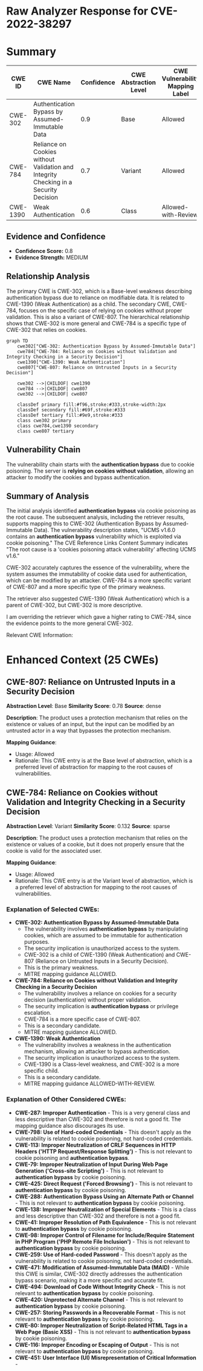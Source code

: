 # Raw Analyzer Response for CVE-2022-38297

# Summary
| CWE ID | CWE Name | Confidence | CWE Abstraction Level | CWE Vulnerability Mapping Label | CWE-Vulnerability Mapping Notes |
|---|---|---|---|---|---|
| CWE-302 | Authentication Bypass by Assumed-Immutable Data | 0.9 | Base | Allowed | Primary CWE |
| CWE-784 | Reliance on Cookies without Validation and Integrity Checking in a Security Decision | 0.7 | Variant | Allowed | Secondary Candidate |
| CWE-1390 | Weak Authentication | 0.6 | Class | Allowed-with-Review | Secondary Candidate |

## Evidence and Confidence

*   **Confidence Score:** 0.8
*   **Evidence Strength:** MEDIUM

## Relationship Analysis
The primary CWE is CWE-302, which is a Base-level weakness describing authentication bypass due to reliance on modifiable data. It is related to CWE-1390 (Weak Authentication) as a child. The secondary CWE, CWE-784, focuses on the specific case of relying on cookies without proper validation. This is also a variant of CWE-807. The hierarchical relationship shows that CWE-302 is more general and CWE-784 is a specific type of CWE-302 that relies on cookies.

```mermaid
graph TD
    cwe302["CWE-302: Authentication Bypass by Assumed-Immutable Data"]
    cwe784["CWE-784: Reliance on Cookies without Validation and Integrity Checking in a Security Decision"]
    cwe1390["CWE-1390: Weak Authentication"]
    cwe807["CWE-807: Reliance on Untrusted Inputs in a Security Decision"]
    
    cwe302 -->|CHILDOF| cwe1390
    cwe784 -->|CHILDOF| cwe807
    cwe302 -->|CHILDOF| cwe807

    classDef primary fill:#f96,stroke:#333,stroke-width:2px
    classDef secondary fill:#69f,stroke:#333
    classDef tertiary fill:#9e9,stroke:#333
    class cwe302 primary
    class cwe784,cwe1390 secondary
    class cwe807 tertiary
```

## Vulnerability Chain
The vulnerability chain starts with the **authentication bypass** due to cookie poisoning. The server is **relying on cookies without validation**, allowing an attacker to modify the cookies and bypass authentication.

## Summary of Analysis
The initial analysis identified **authentication bypass** via cookie poisoning as the root cause. The subsequent analysis, including the retriever results, supports mapping this to CWE-302 (Authentication Bypass by Assumed-Immutable Data). The vulnerability description states, "UCMS v1.6.0 contains an **authentication bypass** vulnerability which is exploited via cookie poisoning." The CVE Reference Links Content Summary indicates "The root cause is a 'cookies poisoning attack vulnerability' affecting UCMS v1.6."

CWE-302 accurately captures the essence of the vulnerability, where the system assumes the immutability of cookie data used for authentication, which can be modified by an attacker. CWE-784 is a more specific variant of CWE-807 and a more specific type of the primary weakness.

The retriever also suggested CWE-1390 (Weak Authentication) which is a parent of CWE-302, but CWE-302 is more descriptive.

I am overriding the retriever which gave a higher rating to CWE-784, since the evidence points to the more general CWE-302.

Relevant CWE Information:

# Enhanced Context (25 CWEs)

## CWE-807: Reliance on Untrusted Inputs in a Security Decision
**Abstraction Level**: Base
**Similarity Score**: 0.78
**Source**: dense

**Description**:
The product uses a protection mechanism that relies on the existence or values of an input, but the input can be modified by an untrusted actor in a way that bypasses the protection mechanism.

**Mapping Guidance**:
- Usage: Allowed
- Rationale: This CWE entry is at the Base level of abstraction, which is a preferred level of abstraction for mapping to the root causes of vulnerabilities.

## CWE-784: Reliance on Cookies without Validation and Integrity Checking in a Security Decision
**Abstraction Level**: Variant
**Similarity Score**: 0.132
**Source**: sparse

**Description**:
The product uses a protection mechanism that relies on the existence or values of a cookie, but it does not properly ensure that the cookie is valid for the associated user.

**Mapping Guidance**:
- Usage: Allowed
- Rationale: This CWE entry is at the Variant level of abstraction, which is a preferred level of abstraction for mapping to the root causes of vulnerabilities.

### Explanation of Selected CWEs:

*   **CWE-302: Authentication Bypass by Assumed-Immutable Data**
    *   The vulnerability involves **authentication bypass** by manipulating cookies, which are assumed to be immutable for authentication purposes.
    *   The security implication is unauthorized access to the system.
    *   CWE-302 is a child of CWE-1390 (Weak Authentication) and CWE-807 (Reliance on Untrusted Inputs in a Security Decision).
    *   This is the primary weakness.
    *   MITRE mapping guidance ALLOWED.
*   **CWE-784: Reliance on Cookies without Validation and Integrity Checking in a Security Decision**
    *   The vulnerability involves a reliance on cookies for a security decision (authentication) without proper validation.
    *   The security implication is **authentication bypass** or privilege escalation.
    *   CWE-784 is a more specific case of CWE-807.
    *   This is a secondary candidate.
    *   MITRE mapping guidance ALLOWED.
*   **CWE-1390: Weak Authentication**
    *   The vulnerability involves a weakness in the authentication mechanism, allowing an attacker to bypass authentication.
    *   The security implication is unauthorized access to the system.
    *   CWE-1390 is a Class-level weakness, and CWE-302 is a more specific child.
    *   This is a secondary candidate.
    *   MITRE mapping guidance ALLOWED-WITH-REVIEW.

### Explanation of Other Considered CWEs:

*   **CWE-287: Improper Authentication** - This is a very general class and less descriptive than CWE-302 and therefore is not a good fit. The mapping guidance also discourages its use.
*   **CWE-798: Use of Hard-coded Credentials** - This doesn't apply as the vulnerability is related to cookie poisoning, not hard-coded credentials.
*   **CWE-113: Improper Neutralization of CRLF Sequences in HTTP Headers ('HTTP Request/Response Splitting')** - This is not relevant to cookie poisoning and **authentication bypass**.
*   **CWE-79: Improper Neutralization of Input During Web Page Generation ('Cross-site Scripting')** - This is not relevant to **authentication bypass** by cookie poisoning.
*   **CWE-425: Direct Request ('Forced Browsing')** - This is not relevant to **authentication bypass** by cookie poisoning.
*   **CWE-288: Authentication Bypass Using an Alternate Path or Channel** - This is not relevant to **authentication bypass** by cookie poisoning.
*   **CWE-138: Improper Neutralization of Special Elements** - This is a class and less descriptive than CWE-302 and therefore is not a good fit.
*   **CWE-41: Improper Resolution of Path Equivalence** - This is not relevant to **authentication bypass** by cookie poisoning.
*   **CWE-98: Improper Control of Filename for Include/Require Statement in PHP Program ('PHP Remote File Inclusion')** - This is not relevant to **authentication bypass** by cookie poisoning.
*   **CWE-259: Use of Hard-coded Password** - This doesn't apply as the vulnerability is related to cookie poisoning, not hard-coded credentials.
*   **CWE-471: Modification of Assumed-Immutable Data (MAID)** - While this CWE is similar, CWE-302 directly addresses the authentication bypass scenario, making it a more specific and accurate fit.
*   **CWE-494: Download of Code Without Integrity Check** - This is not relevant to **authentication bypass** by cookie poisoning.
*   **CWE-420: Unprotected Alternate Channel** - This is not relevant to **authentication bypass** by cookie poisoning.
*   **CWE-257: Storing Passwords in a Recoverable Format** - This is not relevant to **authentication bypass** by cookie poisoning.
*   **CWE-80: Improper Neutralization of Script-Related HTML Tags in a Web Page (Basic XSS)** - This is not relevant to **authentication bypass** by cookie poisoning.
*   **CWE-116: Improper Encoding or Escaping of Output** - This is not relevant to **authentication bypass** by cookie poisoning.
*   **CWE-451: User Interface (UI) Misrepresentation of Critical Information** -